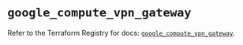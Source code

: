 # `google_compute_vpn_gateway`

Refer to the Terraform Registry for docs: [`google_compute_vpn_gateway`](https://registry.terraform.io/providers/hashicorp/google/6.34.0/docs/resources/compute_vpn_gateway).
